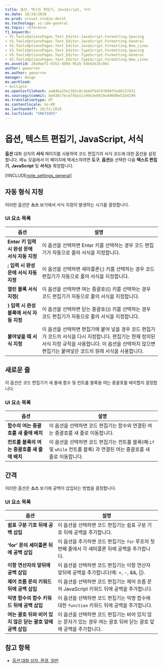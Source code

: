 ```yaml
---
title: 옵션, 텍스트 편집기, JavaScript, 서식
ms.date: 10/29/2018
ms.prod: visual-studio-dev15
ms.technology: vs-ide-general
ms.topic: reference
f1_keywords:
- VS.ToolsOptionsPages.Text_Editor.JavaScript.Formatting.Spacing
- VS.ToolsOptionsPages.Text_Editor.JavaScript.Formatting.General
- VS.ToolsOptionsPages.Text_Editor.JavaScript.Formatting.New_Lines
- VS.ToolsOptionsPages.Text_Editor.TypeScript.Formatting.Spacing
- VS.ToolsOptionsPages.Text_Editor.TypeScript.Formatting.General
- VS.ToolsOptionsPages.Text_Editor.TypeScript.Formatting.New_Lines
ms.assetid: 28a0aef1-9353-4d94-95a5-54b42e15c0dc
author: gewarren
ms.author: gewarren
manager: douge
ms.workload:
- multiple
ms.openlocfilehash: aa846a25e1383c0c164dfb4747899f5e86237d32
ms.sourcegitcommit: be938c7ecd756a11c9de3e6019a490d0e52b4190
ms.translationtype: HT
ms.contentlocale: ko-KR
ms.lasthandoff: 10/31/2018
ms.locfileid: "50671055"
---
```

# <a name="options-text-editor-javascript-formatting"></a>옵션, 텍스트 편집기, JavaScript, 서식
**옵션** 대화 상자의 **서식** 페이지를 사용하여 코드 편집기의 서식 코드에 대한 옵션을 설정합니다. 메뉴 모음에서 이 페이지에 액세스하려면 **도구**, **옵션**을 선택한 다음 **텍스트 편집기**, **JavaScript** 및 **서식**을 확장합니다.

[!INCLUDE[note_settings_general](../../data-tools/includes/note_settings_general_md.md)]

## <a name="automatic-formatting"></a>자동 형식 지정
 이러한 옵션은 **소스** 보기에서 서식 지정이 발생하는 시기를 결정합니다.

### <a name="uielement-list"></a>UI 요소 목록

|옵션|설명|
|------------|-----------------|
|**Enter 키 입력 시 완성 문에 서식 자동 지정**|이 옵션을 선택하면 Enter 키를 선택하는 경우 코드 편집기가 자동으로 줄의 서식을 지정합니다.|
|**; 입력 시 완성 문에 서식 자동 지정**|이 옵션을 선택하면 세미콜론(;) 키를 선택하는 경우 코드 편집기가 자동으로 줄의 서식을 지정합니다.|
|**열린 블록 서식 지정{**|이 옵션을 선택하면 여는 중괄호({) 키를 선택하는 경우 코드 편집기가 자동으로 줄의 서식을 지정합니다.|
|**} 입력 시 완성 블록에 서식 자동 지정**|이 옵션을 선택하면 닫는 중괄호(}) 키를 선택하는 경우 코드 편집기가 자동으로 줄의 서식을 지정합니다.|
|**붙여넣을 때 서식 지정**|이 옵션을 선택하면 편집기에 붙여 넣을 경우 코드 편집기가 코드의 서식을 다시 지정합니다. 편집기는 현재 정의된 서식 지정 규칙을 사용합니다. 이 옵션을 선택하지 않으면 편집기는 붙여넣은 코드의 원래 서식을 사용합니다.|

## <a name="new-lines"></a>새로운 줄
 이 옵션은 코드 편집기가 새 줄에 함수 및 컨트롤 블록용 여는 중괄호를 배치할지 결정합니다.

### <a name="uielement-list"></a>UI 요소 목록

|옵션|설명|
|------------|-----------------|
|**함수의 여는 중괄호를 새 줄에 배치**|이 옵션을 선택하면 코드 편집기는 함수와 연결된 여는 중괄호를 새 줄로 이동합니다.|
|**컨트롤 블록의 여는 중괄호를 새 줄에 배치**|이 옵션을 선택하면 코드 편집기는 컨트롤 블록(예:`if` 및 `while` 컨트롤 블록) 과 연결된 여는 중괄호를 새 줄로 이동합니다.|

## <a name="spacing"></a>간격
 이러한 옵션은 **소스** 보기에 공백이 삽입되는 방법을 결정합니다.

### <a name="uielement-list"></a>UI 요소 목록

|옵션|설명|
|------------|-----------------|
|**쉼표 구분 기호 뒤에 공백 삽입**|이 옵션을 선택하면 코드 편집기는 쉼표 구분 기호 뒤에 공백을 추가합니다.|
|**'for' 문의 세미콜론 뒤에 공백 삽입**|이 옵션을 추가하면 코드 편집기는 `for` 루프의 첫 번째 줄에서 각 세미콜론 뒤에 공백을 추가합니다.|
|**이항 연산자의 앞뒤에 공백 삽입**|이 옵션을 선택하면 코드 편집기는 이항 연산자 앞뒤에 공백을 추가합니다(예: +, -, &&, &#124;&#124;).|
|**제어 흐름 문의 키워드 뒤에 공백 삽입**|이 옵션을 선택하면 코드 편집기는 제어 흐름 문의 JavaScript 키워드 뒤에 공백을 추가합니다.|
|**익명 함수의 함수 키워드 뒤에 공백 삽입**|이 옵션을 선택하면 코드 편집기는 익명 함수에 대한 `function` 키워드 뒤에 공백을 추가합니다.|
|**여는 괄호 뒤와 비어 있지 않은 닫는 괄호 앞에 공백 삽입**|이 옵션을 선택하면 코드 편집기는 비어 있지 않는 문자가 있는 경우 여는 괄호 뒤와 닫는 괄호 앞에 공백을 추가합니다.|

## <a name="see-also"></a>참고 항목

- [옵션 대화 상자, 환경, 일반](../../ide/reference/general-environment-options-dialog-box.md)